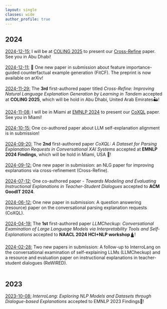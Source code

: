 ```yaml
---
layout: single
classes: wide
author_profile: true
---
```

## 2024
<u> 2024-12-15:</u> I will be at <a href="https://coling2025.org/">COLING 2025</a> to present our <a href="https://arxiv.org/abs/2409.07123">Cross-Refine</a> paper. See you in Abu Dhabi!<br><br>
<u> 2024-12-11:</u> 🌴 One new paper in submission about feature importance-guided counterfactual example generation (FitCF). The preprint is now available on arXiv!<br><br>
<u> 2024-11-29:</u> The <b>3rd</b> first-authored paper titled <i>Cross-Refine: Improving Natural Language Explanation Generation by Learning in Tandem</i> accepted at **COLING 2025**, which will be hold in Abu Dhabi, United Arab Emirates🏜️! <br><br>
<u> 2024-11-08:</u> I will be in Miami at <a href="https://2024.emnlp.org/">EMNLP 2024</a> to present our <a href="https://aclanthology.org/2024.findings-emnlp.76/">CoXQL</a> paper. See you in Miami!<br><br>
<u> 2024-10-15:</u> One co-authored paper about LLM self-explanation alignment is in submission!<br><br>
<u> 2024-09-20:</u> The <b>2nd</b> first-authored paper _CoXQL: A Dataset for Parsing Explanation Requests in Conversational XAI Systems_ accepted at **EMNLP 2024 Findings**, which will be hold in Miami, USA 🗽!<br><br>
<u>2024-09-12:</u> One new paper in submission: an NLG paper for improving explanations via cross-refinement (Cross-Refine).<br><br>
<u>2024-07-12:</u> One co-authored paper - _Towards Modeling and Evaluating Instructional Explanations in Teacher-Student Dialogues_ accepted to **ACM GoodIT 2024**.<br><br>
<u>2024-06-12:</u> One new paper in submission: A question answering (resource) paper on the conversational parsing explanation requests (CoXQL).<br><br>
<u>2024-04-19:</u> The **1st** first-authored paper _LLMCheckup: Conversational Examination of Large Language Models via Interpretability Tools and Self-Explanations_ accepted to **NAACL 2024 HCI+NLP workshop**🛕!<br><br>
<u>2024-02-28:</u> Two new papers in submission: A follow-up to InterroLang on the conversational examination of self-explaining LLMs (LLMCheckup) and a resource and evaluation paper on instructional explanations in teacher-student dialogues (ReWIRED).<br><br>

## 2023
<u>2023-10-08:</u> _InterroLang: Exploring NLP Models and Datasets through Dialogue-based Explanations_ accepted to EMNLP 2023 Findings🦁!